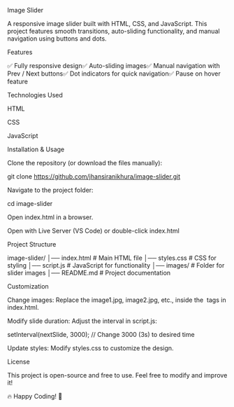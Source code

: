 Image Slider

A responsive image slider built with HTML, CSS, and JavaScript. This project features smooth transitions, auto-sliding functionality, and manual navigation using buttons and dots.

Features

✅ Fully responsive design✅ Auto-sliding images✅ Manual navigation with Prev / Next buttons✅ Dot indicators for quick navigation✅ Pause on hover feature

Technologies Used

HTML

CSS

JavaScript

Installation & Usage

Clone the repository (or download the files manually):

git clone https://github.com/jhansiranikhura/image-slider.git

Navigate to the project folder:

cd image-slider

Open index.html in a browser.

Open with Live Server (VS Code) or double-click index.html

Project Structure

image-slider/
│── index.html      # Main HTML file
│── styles.css      # CSS for styling
│── script.js       # JavaScript for functionality
│── images/         # Folder for slider images
│── README.md       # Project documentation

Customization

Change images: Replace the image1.jpg, image2.jpg, etc., inside the <img> tags in index.html.

Modify slide duration: Adjust the interval in script.js:

setInterval(nextSlide, 3000); // Change 3000 (3s) to desired time

Update styles: Modify styles.css to customize the design.

License

This project is open-source and free to use. Feel free to modify and improve it!

🔥 Happy Coding! 🚀

